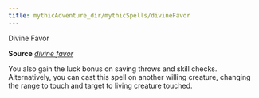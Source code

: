 ```yaml
---
title: mythicAdventure_dir/mythicSpells/divineFavor
---
```

Divine Favor

**Source** [_divine favor_](spell_dir/divineFavor#_divine-favor)

You also gain the luck bonus on saving throws and skill checks. Alternatively, you can cast this spell on another willing creature, changing the range to touch and target to living creature touched.


